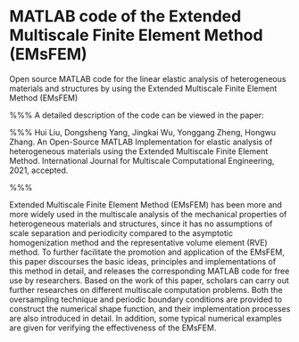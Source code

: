 # MATLAB code of the Extended Multiscale Finite Element Method (EMsFEM)
Open source MATLAB code for the linear elastic analysis of heterogeneous materials and structures by using the Extended Multiscale Finite Element Method (EMsFEM)

%%% A detailed description of the code can be viewed in the paper:

%%% Hui Liu, Dongsheng Yang, Jingkai Wu, Yonggang Zheng, Hongwu Zhang. An Open-Source MATLAB Implementation for elastic analysis of heterogeneous materials using the Extended Multiscale Finite Element Method. International Journal for Multiscale Computational Engineering, 2021, accepted.

%%% 


Extended Multiscale Finite Element Method (EMsFEM) has been more and more widely used in the multiscale analysis of the mechanical properties of heterogeneous materials and structures, since it has no assumptions of scale separation and periodicity compared to the asymptotic homogenization method and the representative volume element (RVE) method. To further facilitate the promotion and application of the EMsFEM, this paper discourses the basic ideas, principles and implementations of this method in detail, and releases the corresponding MATLAB code for free use by researchers. Based on the work of this paper, scholars can carry out further researches on different multiscale computation problems. Both the oversampling technique and periodic boundary conditions are provided to construct the numerical shape function, and their implementation processes are also introduced in detail. In addition, some typical numerical examples are given for verifying the effectiveness of the EMsFEM.
